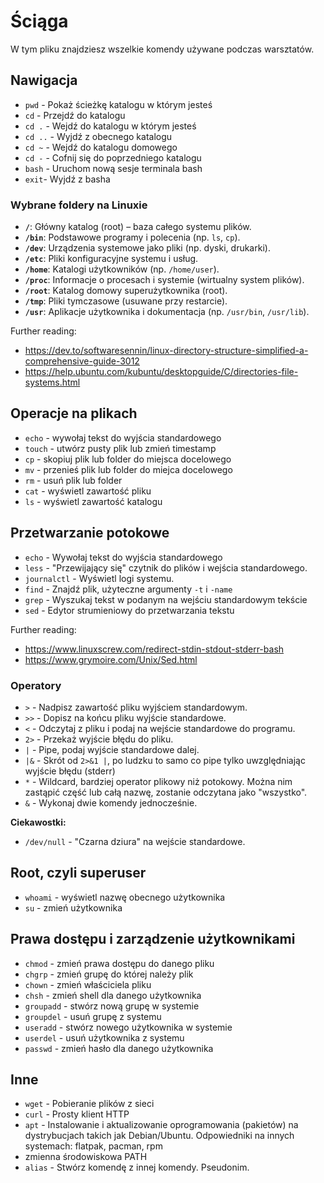 # Ściąga

W tym pliku znajdziesz wszelkie komendy używane podczas warsztatów.

## Nawigacja

- `pwd` - Pokaż ścieżkę katalogu w którym jesteś
- `cd` - Przejdź do katalogu
- `cd .` - Wejdź do katalogu w którym jesteś
- `cd ..` - Wyjdź z obecnego katalogu
- `cd ~` - Wejdź do katalogu domowego
- `cd -` - Cofnij się do poprzedniego katalogu
- `bash` - Uruchom nową sesje terminala bash
- `exit`- Wyjdź z basha

### Wybrane foldery na Linuxie

- **`/`**: Główny katalog (root) – baza całego systemu plików.  
- **`/bin`**: Podstawowe programy i polecenia (np. `ls`, `cp`).  
- **`/dev`**: Urządzenia systemowe jako pliki (np. dyski, drukarki).  
- **`/etc`**: Pliki konfiguracyjne systemu i usług.  
- **`/home`**: Katalogi użytkowników (np. `/home/user`).  
- **`/proc`**: Informacje o procesach i systemie (wirtualny system plików).  
- **`/root`**: Katalog domowy superużytkownika (root).  
- **`/tmp`**: Pliki tymczasowe (usuwane przy restarcie).  
- **`/usr`**: Aplikacje użytkownika i dokumentacja (np. `/usr/bin`, `/usr/lib`).  

Further reading:

- https://dev.to/softwaresennin/linux-directory-structure-simplified-a-comprehensive-guide-3012
- https://help.ubuntu.com/kubuntu/desktopguide/C/directories-file-systems.html

## Operacje na plikach

- `echo` - wywołaj tekst do wyjścia standardowego
- `touch` - utwórz pusty plik lub zmień timestamp
- `cp` - skopiuj plik lub folder do miejsca docelowego
- `mv` - przenieś plik lub folder do miejca docelowego
- `rm` - usuń plik lub folder
- `cat` - wyświetl zawartość pliku
- `ls` - wyświetl zawartość katalogu

## Przetwarzanie potokowe

- `echo` - Wywołaj tekst do wyjścia standardowego
- `less` - "Przewijający się" czytnik do plików i wejścia standardowego.
- `journalctl` - Wyświetl logi systemu.
- `find` - Znajdź plik, użyteczne argumenty `-t` i `-name`
- `grep` - Wyszukaj tekst w podanym na wejściu standardowym tekście
- `sed` - Edytor strumieniowy do przetwarzania tekstu

Further reading:

- https://www.linuxscrew.com/redirect-stdin-stdout-stderr-bash
- https://www.grymoire.com/Unix/Sed.html

### Operatory

- `>` - Nadpisz zawartość pliku wyjściem standardowym.
- `>>` - Dopisz na końcu pliku wyjście standardowe.
- `<` - Odczytaj z pliku i podaj na wejście standardowe do programu.
- `2>` - Przekaż wyjście błędu do pliku.
- `|` - Pipe, podaj wyjście standardowe dalej.
- `|&` - Skrót od `2>&1 |`, po ludzku to samo co pipe tylko uwzględniając wyjście błędu (stderr)
- `*` - Wildcard, bardziej operator plikowy niż potokowy. Można nim zastąpić część lub całą nazwę, zostanie odczytana jako "wszystko".  
- `&` - Wykonaj dwie komendy jednocześnie.

**Ciekawostki:**

- `/dev/null` - "Czarna dziura" na wejście standardowe.

## Root, czyli superuser

- `whoami` - wyświetl nazwę obecnego użytkownika
- `su` - zmień użytkownika

## Prawa dostępu i zarządzenie użytkownikami

- `chmod` - zmień prawa dostępu do danego pliku
- `chgrp` - zmień grupę do której należy plik
- `chown` - zmień właściciela pliku
- `chsh` - zmień shell dla danego użytkownika
- `groupadd` - stwórz nową grupę w systemie
- `groupdel` - usuń grupę z systemu
- `useradd` - stwórz nowego użytkownika w systemie
- `userdel` - usuń użytkownika z systemu
- `passwd` - zmień hasło dla danego użytkownika

## Inne

- `wget` - Pobieranie plików z sieci
- `curl` - Prosty klient HTTP
- `apt` - Instalowanie i aktualizowanie oprogramowania (pakietów) na dystrybucjach takich jak Debian/Ubuntu. Odpowiedniki na innych systemach: flatpak, pacman, rpm
- zmienna środowiskowa PATH
- `alias` - Stwórz komendę z innej komendy. Pseudonim.
